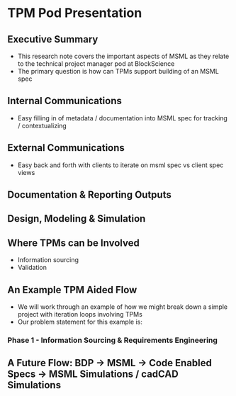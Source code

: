 # TPM Pod Presentation

## Executive Summary

- This research note covers the important aspects of MSML as they relate to the technical project manager pod at BlockScience
- The primary question is how can TPMs support building of an MSML spec

## Internal Communications
- Easy filling in of metadata / documentation into MSML spec for tracking / contextualizing

## External Communications
- Easy back and forth with clients to iterate on msml spec vs client spec views

## Documentation & Reporting Outputs

## Design, Modeling & Simulation

## Where TPMs can be Involved

- Information sourcing
- Validation

## An Example TPM Aided Flow

- We will work through an example of how we might break down a simple project with iteration loops involving TPMs
- Our problem statement for this example is: 

### Phase 1 - Information Sourcing & Requirements Engineering


## A Future Flow: BDP -> MSML -> Code Enabled Specs -> MSML Simulations / cadCAD Simulations